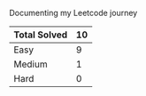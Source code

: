 Documenting my Leetcode journey


Total Solved  | 10
------------- | -------------
Easy  | 9
Medium  | 1
Hard  | 0
